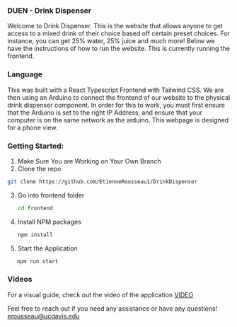 ### DUEN - Drink Dispenser

Welcome to Drink Dispenser. This is the website that allows anyone to get access to a mixed drink of their choice based off certain preset choices. For instance, you can get 25% water, 25% juice and much more! Below we have the instructions of how to run the website. This is currently running the frontend.

### Language

This was built with a React Typescript Frontend with Tailwind CSS. We are then using an Arduino to connect the frontend of our website to the physical drink dispenser component. In order for this to work, you must first ensure that the Arduino is set to the right IP Address, and ensure that your computer is on the same network as the arduino. This webpage is designed for a phone view.

### Getting Started:

1. Make Sure You are Working on Your Own Branch
2.  Clone the repo
   ```sh
   git clone https://github.com/EtienneRousseau1/DrinkDispenser
   ```
3. Go into frontend folder
    ```sh
    cd frontend
   ```
3. Install NPM packages
   ```sh
   npm install
   ```
4. Start the Application
```sh
   npm run start
   ```

### Videos

For a visual guide, check out the video of the application [VIDEO]([https://media.giphy.com/media/v1.Y2lkPTc5MGI3NjExMWRqMG00czBwNTMwYWpyYTdkeTB4eTZvNjFpYmw4Nmd3OXRoNjRiOSZlcD12MV9pbnRlcm5hbF9naWZfYnlfaWQmY3Q9Zw/vqLobCc7OhtcGJt00J/giphy.gif])

Feel free to reach out if you need any assistance or have any questions! erousseau@ucdavis.edu
